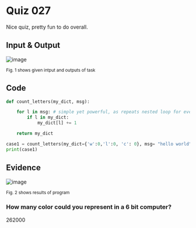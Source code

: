 # Quiz 027
Nice quiz, pretty fun to do overall. 

## Input & Output
![image](https://github.com/Amine-Itani/Quizzes/assets/123438294/4b4251b0-42a0-4342-bd30-999af5ead03f)

<sub>Fig. 1 shows given intput and outputs of task
## Code

```py
def count_letters(my_dict, msg):

    for l in msg: # simple yet powerful, as repeats nested loop for every loop
        if l in my_dict:
            my_dict[l] += 1

    return my_dict

case1 = count_letters(my_dict={'w':0,'l':0, 'c': 0}, msg= "hello world")
print(case1)
```

## Evidence
![image](https://github.com/Amine-Itani/Unit-1/assets/123438294/0012043f-ecac-41e3-9858-412018523ad9)

<sub>Fig. 2 shows results of program

### How many color could you represent in a 6 bit computer?

262000
